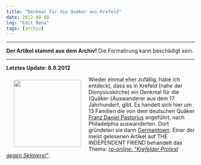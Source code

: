 ```yaml
---
title: "Denkmal für die Quäker aus Krefeld"
date: 2012-09-08
log: "Edit Rena"
tags: [archiv]
---
```

<hr><b>Der Artikel stammt aus dem Archiv!</b> Die Formatirung kann beschädigt sein.<hr>
<b>Letztes Update: 8.9.2012</b>
<p><a href="http://de.wikipedia.org/wiki/Datei:Denkmal-auswanderer-krefeld.jpg">
<img src="http://www.the-independent-friend.de/files/Denkmal-auswanderer-krefeld.jpg"  width="180" height="180"  align="left"  vspace="10" hspace="20" /></a>
Wieder einmal eher zufällig, habe ich entdeckt, dass es in Krefeld (nahe der Dionysiuskirche) ein Denkmal für die (Quäker-)Auswanderer aus dem 17. Jahrhundert, gibt.
<!--break-->
Es handelt sich hier um 13 Familien die von dem deutschen Quäker  <a href="http://de.wikipedia.org/wiki/Franz_Daniel_Pastorius">Franz Daniel Pastorius</a> angeführt, nach Philadelphia auswanderten. Dort gründeten sie dann <a href="http://de.wikipedia.org/wiki/Germantown">Germantown</a>. Einer der meist gelesenen Artikel auf  THE INDEPENDENT FRIEND behandelt das Thema: <i><a href="">rp-online: "Krefelder Protest gegen Sklaverei"</a></i>.
